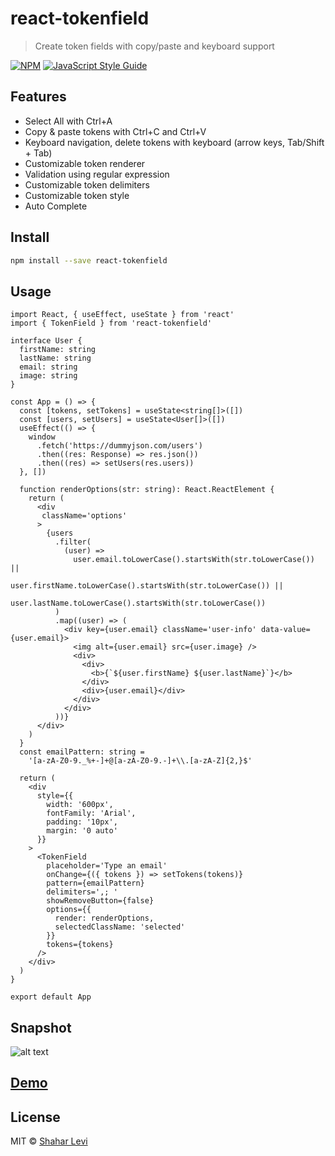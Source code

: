 # react-tokenfield

> Create token fields with copy/paste and keyboard support

[![NPM](https://img.shields.io/npm/v/react-tokenfield.svg)](https://www.npmjs.com/package/react-tokenfield) [![JavaScript Style Guide](https://img.shields.io/badge/code_style-standard-brightgreen.svg)](https://standardjs.com)

## Features

- Select All with Ctrl+A
- Copy & paste tokens with Ctrl+C and Ctrl+V
- Keyboard navigation, delete tokens with keyboard (arrow keys, Tab/Shift + Tab)
- Customizable token renderer
- Validation using regular expression
- Customizable token delimiters
- Customizable token style
- Auto Complete

## Install

```bash
npm install --save react-tokenfield
```

## Usage

```tsx
import React, { useEffect, useState } from 'react'
import { TokenField } from 'react-tokenfield'

interface User {
  firstName: string
  lastName: string
  email: string
  image: string
}

const App = () => {
  const [tokens, setTokens] = useState<string[]>([])
  const [users, setUsers] = useState<User[]>([])
  useEffect(() => {
    window
      .fetch('https://dummyjson.com/users')
      .then((res: Response) => res.json())
      .then((res) => setUsers(res.users))
  }, [])

  function renderOptions(str: string): React.ReactElement {
    return (
      <div
       className='options'
      >
        {users
          .filter(
            (user) =>
              user.email.toLowerCase().startsWith(str.toLowerCase()) ||
              user.firstName.toLowerCase().startsWith(str.toLowerCase()) ||
              user.lastName.toLowerCase().startsWith(str.toLowerCase())
          )
          .map((user) => (
            <div key={user.email} className='user-info' data-value={user.email}>
              <img alt={user.email} src={user.image} />
              <div>
                <div>
                  <b>{`${user.firstName} ${user.lastName}`}</b>
                </div>
                <div>{user.email}</div>
              </div>
            </div>
          ))}
      </div>
    )
  }
  const emailPattern: string =
    '[a-zA-Z0-9._%+-]+@[a-zA-Z0-9.-]+\\.[a-zA-Z]{2,}$'

  return (
    <div
      style={{
        width: '600px',
        fontFamily: 'Arial',
        padding: '10px',
        margin: '0 auto'
      }}
    >
      <TokenField
        placeholder='Type an email'
        onChange={({ tokens }) => setTokens(tokens)}
        pattern={emailPattern}
        delimiters=',; '
        showRemoveButton={false}
        options={{
          render: renderOptions,
          selectedClassName: 'selected'
        }}
        tokens={tokens}
      />
    </div>
  )
}

export default App
```

## Snapshot

![alt text](https://shahar-levi.github.io/react-tokenfield-demo/tokenfield.png)

## [Demo](https://shahar-levi.github.io/react-tokenfield-demo)

## License

MIT © [Shahar Levi](https://github.com/Shahar-Levi)
